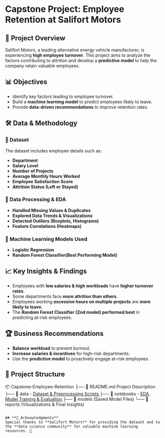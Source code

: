 # **Capstone Project: Employee Retention at Salifort Motors**

## **📌 Project Overview**
Salifort Motors, a leading alternative energy vehicle manufacturer, is experiencing **high employee turnover**.
This project aims to analyze the factors contributing to attrition and develop a **predictive model** to help the company retain valuable employees.

## **📊 Objectives**
- Identify key factors leading to employee turnover.
- Build a **machine learning model** to predict employees likely to leave.
- Provide **data-driven recommendations** to improve retention rates.

## **🛠️ Data & Methodology**
### **🔹 Dataset**
The dataset includes employee details such as:
- **Department**
- **Salary Level**
- **Number of Projects**
- **Average Monthly Hours Worked**
- **Employee Satisfaction Score**
- **Attrition Status (Left or Stayed)**

### **🔹 Data Processing & EDA**
- **Handled Missing Values & Duplicates**
- **Explored Data Trends & Visualizations**
- **Detected Outliers (Boxplots, Histograms)**
- **Feature Correlations (Heatmaps)**

### **🔹 Machine Learning Models Used**
- **Logistic Regression**
- **Random Forest Classifier(Best Performing Model)**


## **📈 Key Insights & Findings**
- Employees with **low salaries & high workloads** have **higher turnover rates**.
- Some departments face **more attrition than others**.
- Employees working **excessive hours on multiple projects** are **more likely to leave**.
- The **Random Forest Classifier (2nd model) performed best** in predicting at-risk employees.

## **🏆 Business Recommendations**
- **Balance workload** to prevent burnout.
- **Increase salaries & incentives** for high-risk departments.
- Use the **predictive model** to proactively engage at-risk employees.

## **📂 Project Structure**

📦 Capstone-Employee-Retention
├── 📄 README.md Project Description
├── 📁 data - <a href = https://github.com/Titanking333/Salifort-Motors/blob/main/HR_capstone_dataset.csv> Dataset & Preprocessing Scripts </a>
├── 📁 notebooks - <a href = https://github.com/Titanking333/Salifort-Motors/blob/main/Capstone%20Project.ipynb> EDA, Model Training & Evaluation </a>
├── 📁 models (Saved Model Files)
└── 📁 reports (Visualizations & Final Insights)


   ```

## **📢 Acknowledgments**
Special thanks to **Salifort Motors** for providing the dataset and to the **data science community** for valuable machine learning resources. 🚀

